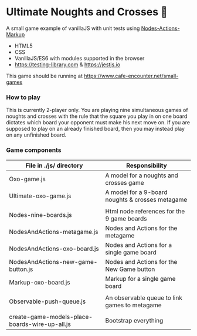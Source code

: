 # Ultimate Noughts and Crosses 🚀

A small game example of vanillaJS with unit tests using [Nodes-Actions-Markup](../)

- HTML5
- CSS
- VanillaJS/ES6 with modules supported in the browser
- https://testing-library.com & https://jestjs.io

This game should be running at https://www.cafe-encounter.net/small-games

### How to play

This is currently 2-player only. You are playing nine simultaneous games of noughts and 
crosses with the rule that the square you play in on one board dictates which board
your opponent must make his next move on. If you are supposed to play on an already
finished board, then you may instead play on any unfinished board.


### Game components

| File in ./js/ directory | Responsibility                         |
|-------------------------|----------------------------------------|
| Oxo-game.js             | A model for a noughts and crosses game
| Ultimate-oxo-game.js    | A model for a 9-board noughts & crosses metagame |
| | |
| Nodes-nine-boards.js    | Html node references for the 9 game boards |
| NodesAndActions-metagame.js | Nodes and Actions for the metagame |
| NodesAndActions-oxo-board.js | Nodes and Actions for a single game board |
| NodesAndActions-new-game-button.js | Nodes and Actions for the New Game button |
| Markup-oxo-board.js     | Markup for a single game board |
| | |
| Observable-push-queue.js | An observable queue to link games to metagame
| | |
| create-game-models-place-boards-wire-up-all.js | Bootstrap everything |





